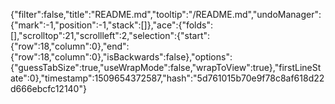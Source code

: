{"filter":false,"title":"README.md","tooltip":"/README.md","undoManager":{"mark":-1,"position":-1,"stack":[]},"ace":{"folds":[],"scrolltop":21,"scrollleft":2,"selection":{"start":{"row":18,"column":0},"end":{"row":18,"column":0},"isBackwards":false},"options":{"guessTabSize":true,"useWrapMode":false,"wrapToView":true},"firstLineState":0},"timestamp":1509654372587,"hash":"5d761015b70e9f78c8af618d22d666ebcfc12140"}